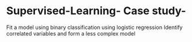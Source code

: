 # Supervised-Learning- Case study-
Fit a model using binary classification using logistic regression
Identify correlated variables and form a less complex model
